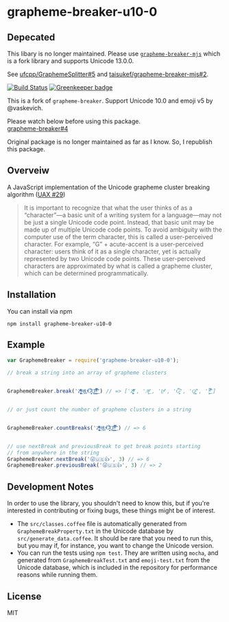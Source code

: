 # grapheme-breaker-u10-0

## Depecated

This libary is no longer maintained. Please use [`grapheme-breaker-mjs`](https://www.npmjs.com/package/grapheme-breaker-mjs) which is a fork library and supports Unicode 13.0.0.

See [ufcpp/GraphemeSplitter#5](https://github.com/ufcpp/GraphemeSplitter/issues/5) and [taisukef/grapheme-breaker-mjs#2](https://github.com/taisukef/grapheme-breaker-mjs/pull/2).

[![Build Status](https://travis-ci.org/yumetodo/grapheme-breaker-u10-0.svg?branch=master)](https://travis-ci.org/yumetodo/grapheme-breaker-u10-0) [![Greenkeeper badge](https://badges.greenkeeper.io/yumetodo/grapheme-breaker-u10-0.svg)](https://greenkeeper.io/)

This is a fork of `grapheme-breaker`. Support Unicode 10.0 and emoji v5 by @vaskevich.

Please watch below before using this package.  
[grapheme-breaker#4](https://github.com/foliojs/grapheme-breaker/pull/4)

Original package is no longer maintained as far as I know. So, I republish this package.

## Overveiw

A JavaScript implementation of the Unicode grapheme cluster breaking algorithm ([UAX #29](http://www.unicode.org/reports/tr29/#Grapheme_Cluster_Boundaries))

> It is important to recognize that what the user thinks of as a “character”—a basic unit of a writing system for a
> language—may not be just a single Unicode code point. Instead, that basic unit may be made up of multiple Unicode
> code points. To avoid ambiguity with the computer use of the term character, this is called a user-perceived character.
> For example, “G” + acute-accent is a user-perceived character: users think of it as a single character, yet is actually
> represented by two Unicode code points. These user-perceived characters are approximated by what is called a grapheme cluster,
> which can be determined programmatically.

## Installation

You can install via npm

    npm install grapheme-breaker-u10-0

## Example

```javascript
var GraphemeBreaker = require('grapheme-breaker-u10-0');

// break a string into an array of grapheme clusters


GraphemeBreaker.break('Z͑ͫ̓ͪ̂ͫ̽͏̴̙̤̞͉͚̯̞̠͍A̴̵̜̰͔ͫ͗͢L̠ͨͧͩ͘G̴̻͈͍͔̹̑͗̎̅͛́Ǫ̵̹̻̝̳͂̌̌͘!͖̬̰̙̗̿̋ͥͥ̂ͣ̐́́͜͞') // => ['Z͑ͫ̓ͪ̂ͫ̽͏̴̙̤̞͉͚̯̞̠͍', 'A̴̵̜̰͔ͫ͗͢', 'L̠ͨͧͩ͘', 'G̴̻͈͍͔̹̑͗̎̅͛́', 'Ǫ̵̹̻̝̳͂̌̌͘', '!͖̬̰̙̗̿̋ͥͥ̂ͣ̐́́͜͞']


// or just count the number of grapheme clusters in a string


GraphemeBreaker.countBreaks('Z͑ͫ̓ͪ̂ͫ̽͏̴̙̤̞͉͚̯̞̠͍A̴̵̜̰͔ͫ͗͢L̠ͨͧͩ͘G̴̻͈͍͔̹̑͗̎̅͛́Ǫ̵̹̻̝̳͂̌̌͘!͖̬̰̙̗̿̋ͥͥ̂ͣ̐́́͜͞') // => 6


// use nextBreak and previousBreak to get break points starting
// from anywhere in the string
GraphemeBreaker.nextBreak('😜🇺🇸👍', 3) // => 6
GraphemeBreaker.previousBreak('😜🇺🇸👍', 3) // => 2
```

## Development Notes

In order to use the library, you shouldn't need to know this, but if you're interested in
contributing or fixing bugs, these things might be of interest.

* The `src/classes.coffee` file is automatically generated from `GraphemeBreakProperty.txt` in the Unicode
  database by `src/generate_data.coffee`. It should be rare that you need to run this, but
  you may if, for instance, you want to change the Unicode version.
* You can run the tests using `npm test`. They are written using `mocha`, and generated from
  `GraphemeBreakTest.txt` and `emoji-test.txt` from the Unicode database, which is included in the
  repository for performance reasons while running them.

## License

MIT
